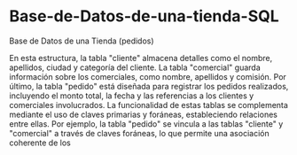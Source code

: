 # Base-de-Datos-de-una-tienda-SQL
Base de Datos de una Tienda (pedidos)

En esta estructura, la tabla "cliente" almacena detalles
como el nombre, apellidos, ciudad y categoría del cliente. La tabla "comercial" guarda
información sobre los comerciales, como nombre, apellidos y comisión. Por último, la
tabla "pedido" está diseñada para registrar los pedidos realizados, incluyendo el
monto total, la fecha y las referencias a los clientes y comerciales involucrados.
La funcionalidad de estas tablas se complementa mediante el uso de claves
primarias y foráneas, estableciendo relaciones entre ellas. Por ejemplo, la tabla
"pedido" se vincula a las tablas "cliente" y "comercial" a través de
claves foráneas, lo que permite una asociación coherente de los

